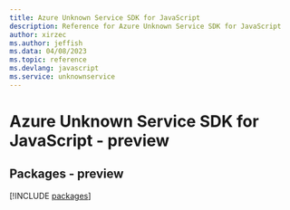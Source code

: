 ```yaml
---
title: Azure Unknown Service SDK for JavaScript
description: Reference for Azure Unknown Service SDK for JavaScript
author: xirzec
ms.author: jeffish
ms.data: 04/08/2023
ms.topic: reference
ms.devlang: javascript
ms.service: unknownservice
---
```

# Azure Unknown Service SDK for JavaScript - preview
## Packages - preview
[!INCLUDE [packages](unknown-service-index.md)]